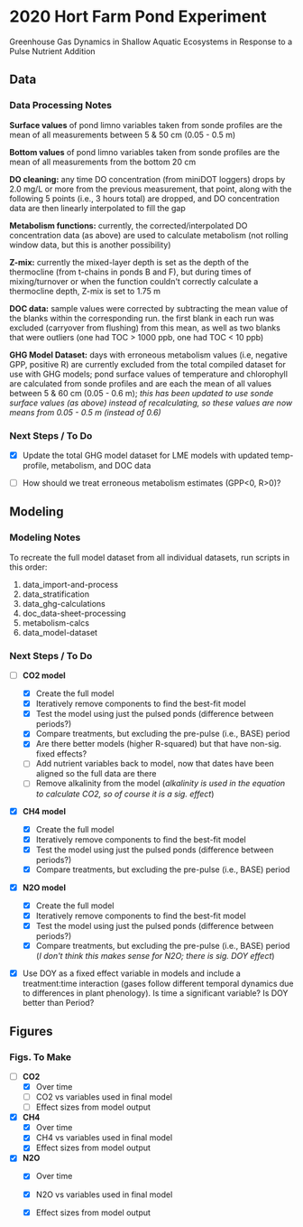# 2020 Hort Farm Pond Experiment

Greenhouse Gas Dynamics in Shallow Aquatic Ecosystems in Response to a Pulse Nutrient Addition


## Data

### Data Processing Notes

**Surface values** of pond limno variables taken from sonde profiles are the mean of all measurements between 5 & 50 cm (0.05 - 0.5 m)

**Bottom values** of pond limno variables taken from sonde profiles are the mean of all measurements from the bottom 20 cm

**DO cleaning:** any time DO concentration (from miniDOT loggers) drops by 2.0 mg/L or more from the previous measurement, that point, along with the following 5 points (i.e., 3 hours total) are dropped, and DO concentration data are then linearly interpolated to fill the gap

**Metabolism functions:** currently, the corrected/interpolated DO concentration data (as above) are used to calculate metabolism (not rolling window data, but this is another possibility)

**Z-mix:** currently the mixed-layer depth is set as the depth of the thermocline (from t-chains in ponds B and F), but during times of mixing/turnover or when the function couldn't correctly calculate a thermocline depth, Z-mix is set to 1.75 m

**DOC data:** sample values were corrected by subtracting the mean value of the blanks within the corresponding run. the first blank in each run was excluded (carryover from flushing) from this mean, as well as two blanks that were outliers (one had TOC > 1000 ppb, one had TOC < 10 ppb) 

**GHG Model Dataset:** days with erroneous metabolism values (i.e, negative GPP, positive R) are currently excluded from the total compiled dataset for use with GHG models; pond surface values of temperature and chlorophyll are calculated from sonde profiles and are each the mean of all values between 5 & 60 cm (0.05 - 0.6 m); *this has been updated to use sonde surface values (as above) instead of recalculating, so these values are now means from 0.05 - 0.5 m (instead of 0.6)*


### Next Steps / To Do 

- [x] Update the total GHG model dataset for LME models with updated temp-profile, metabolism, and DOC data
- [ ] How should we treat erroneous metabolism estimates (GPP<0, R>0)?



## Modeling

### Modeling Notes
To recreate the full model dataset from all individual datasets, run scripts in this order:

   1. data_import-and-process
   2. data_stratification
   3. data_ghg-calculations
   4. doc_data-sheet-processing
   5. metabolism-calcs
   6. data_model-dataset


### Next Steps / To Do 

- [ ] **CO2 model**
   - [x] Create the full model
   - [x] Iteratively remove components to find the best-fit model
   - [x] Test the model using just the pulsed ponds (difference between periods?)
   - [x] Compare treatments, but excluding the pre-pulse (i.e., BASE) period
   - [x] Are there better models (higher R-squared) but that have non-sig. fixed effects?
   - [ ] Add nutrient variables back to model, now that dates have been aligned so the full data are there
   - [ ] Remove alkalinity from the model (*alkalinity is used in the equation to calculate CO2, so of course it is a sig. effect*)
- [x] **CH4 model**
   - [x] Create the full model
   - [x] Iteratively remove components to find the best-fit model
   - [x] Test the model using just the pulsed ponds (difference between periods?)
   - [x] Compare treatments, but excluding the pre-pulse (i.e., BASE) period
- [x] **N2O model**
   - [x] Create the full model
   - [x] Iteratively remove components to find the best-fit model
   - [x] Test the model using just the pulsed ponds (difference between periods?)
   - [x] Compare treatments, but excluding the pre-pulse (i.e., BASE) period (*I don't think this makes sense for N2O; there is sig. DOY effect*)
- [x] Use DOY as a fixed effect variable in models and include a treatment:time interaction (gases follow different temporal dynamics due to differences in plant phenology). Is time a significant variable? Is DOY better than Period?



## Figures

### Figs. To Make

- [ ] **CO2**
   - [x] Over time
   - [ ] CO2 vs variables used in final model
   - [ ] Effect sizes from model output
- [x] **CH4**
   - [x] Over time
   - [x] CH4 vs variables used in final model
   - [x] Effect sizes from model output
- [x] **N2O**
   - [x] Over time
   - [x] N2O vs variables used in final model
   - [x] Effect sizes from model output


